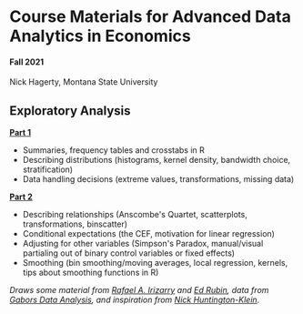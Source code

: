 # Course Materials for Advanced Data Analytics in Economics

#### Fall 2021
Nick Hagerty, Montana State University

## Exploratory Analysis

[**Part 1**](https://raw.githack.com/msu-econ-data-analytics/course-materials/main/lecture-slides/week09-exploratory/week09-exploratory-part1-nosolutions.html)
* Summaries, frequency tables and crosstabs in R
* Describing distributions (histograms, kernel density, bandwidth choice, stratification)
* Data handling decisions (extreme values, transformations, missing data)

[**Part 2**](https://raw.githack.com/msu-econ-data-analytics/course-materials/main/lecture-slides/week09-exploratory/week09-exploratory-part2.html)
* Describing relationships (Anscombe's Quartet, scatterplots, transformations, binscatter)
* Conditional expectations (the CEF, motivation for linear regression)
* Adjusting for other variables (Simpson's Paradox, manual/visual partialing out of binary control variables or fixed effects)
* Smoothing (bin smoothing/moving averages, local regression, kernels, tips about smoothing functions in R)

*Draws some material from [Rafael A. Irizarry](https://rafalab.github.io/dsbook/) and [Ed Rubin](https://github.com/edrubin/EC607S21/tree/master/notes-lecture/03-why-regression), data from [Gabors Data Analysis](https://gabors-data-analysis.com/data-and-code/), and inspiration from [Nick Huntington-Klein](https://nickchk.com/causalgraphs.html)*.
